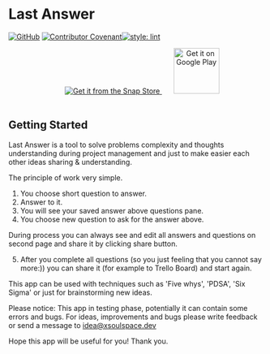 # Last Answer

[![GitHub](https://img.shields.io/github/license/xsoulspace/last_answer)](LICENSE)
[![Contributor Covenant](https://img.shields.io/badge/Contributor%20Covenant-v2.0%20adopted-ff69b4.svg)](CODE_OF_CONDUCT.md)[![style: lint](https://img.shields.io/badge/style-lint-4BC0F5.svg)](https://pub.dev/packages/lint)

<p align="center">
<a href="https://snapcraft.io/last-answer">
  <img style="margin-bottom: 17px; margin-left: 23px;" alt="Get it from the Snap Store" src="https://snapcraft.io/static/images/badges/en/snap-store-black.svg" />
</a>
<a style="margin-bottom: 17px; margin-left: 23px;" href='https://play.google.com/store/apps/details?id=dev.xsoulspace.lastanswer&pcampaignid=pcampaignidMKT-Other-global-all-co-prtnr-py-PartBadge-Mar2515-1'><img height="90px"; alt='Get it on Google Play' src='https://play.google.com/intl/en_us/badges/static/images/badges/en_badge_web_generic.png'/></a>
</p>

## Getting Started

Last Answer is a tool to solve problems complexity and thoughts understanding during project management and just to make easier each other ideas sharing & understanding.

The principle of work very simple.

1. You choose short question to answer.
2. Answer to it.
3. You will see your saved answer above questions pane.
4. You choose new question to ask for the answer above.

During process you can always see and edit all answers and questions on second page and share it by clicking share button.

5. After you complete all questions (so you just feeling that you cannot say more:)) you can share it (for example to Trello Board) and start again.

This app can be used with techniques such as 'Five whys', 'PDSA', 'Six Sigma' or just for brainstorming new ideas.

Please notice:
This app in testing phase, potentially it can contain some errors and bugs.
For ideas, improvements and bugs please write feedback or send a message to idea@xsoulspace.dev

Hope this app will be useful for you!
Thank you.
